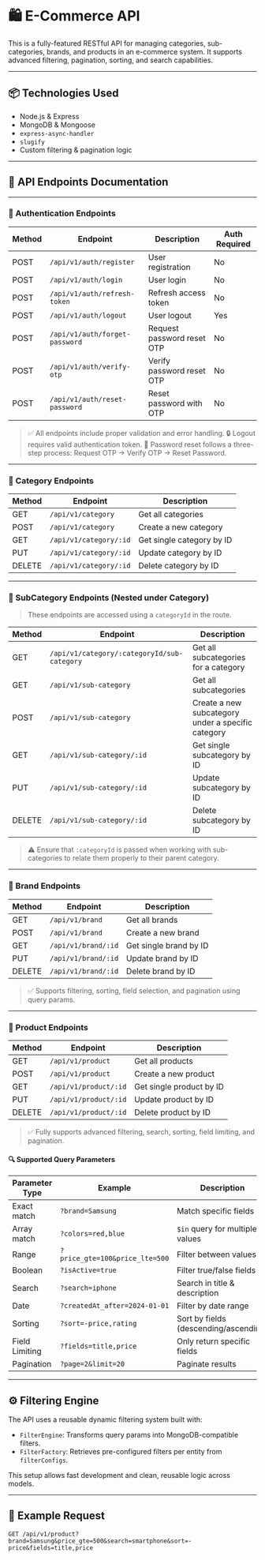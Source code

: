 # 🛍️ E-Commerce API

This is a fully-featured RESTful API for managing categories, sub-categories, brands, and products in an e-commerce system. It supports advanced filtering, pagination, sorting, and search capabilities.

---

## 📦 Technologies Used

- Node.js & Express
- MongoDB & Mongoose
- `express-async-handler`
- `slugify`
- Custom filtering & pagination logic

---

## 📡 API Endpoints Documentation

---

### 🔐 Authentication Endpoints

| Method | Endpoint                    | Description                    | Auth Required |
| ------ | --------------------------- | ------------------------------ | ------------- |
| POST   | `/api/v1/auth/register`     | User registration              | No            |
| POST   | `/api/v1/auth/login`        | User login                     | No            |
| POST   | `/api/v1/auth/refresh-token`| Refresh access token           | No            |
| POST   | `/api/v1/auth/logout`       | User logout                    | Yes           |
| POST   | `/api/v1/auth/forget-password` | Request password reset OTP   | No            |
| POST   | `/api/v1/auth/verify-otp`   | Verify password reset OTP      | No            |
| POST   | `/api/v1/auth/reset-password` | Reset password with OTP      | No            |

> ✅ All endpoints include proper validation and error handling.
> 🔒 Logout requires valid authentication token.
> 🔐 Password reset follows a three-step process: Request OTP → Verify OTP → Reset Password.

---

### 🔹 Category Endpoints

| Method | Endpoint               | Description               |
| ------ | ---------------------- | ------------------------- |
| GET    | `/api/v1/category`     | Get all categories        |
| POST   | `/api/v1/category`     | Create a new category     |
| GET    | `/api/v1/category/:id` | Get single category by ID |
| PUT    | `/api/v1/category/:id` | Update category by ID     |
| DELETE | `/api/v1/category/:id` | Delete category by ID     |

---

### 🔹 SubCategory Endpoints (Nested under Category)

> These endpoints are accessed using a `categoryId` in the route.

| Method | Endpoint                                    | Description                                        |
| ------ | ------------------------------------------- | -------------------------------------------------- |
| GET    | `/api/v1/category/:categoryId/sub-category` | Get all subcategories for a category               |
| GET    | `/api/v1/sub-category`                      | Get all subcategories                              |
| POST   | `/api/v1/sub-category`                      | Create a new subcategory under a specific category |
| GET    | `/api/v1/sub-category/:id`                  | Get single subcategory by ID                       |
| PUT    | `/api/v1/sub-category/:id`                  | Update subcategory by ID                           |
| DELETE | `/api/v1/sub-category/:id`                  | Delete subcategory by ID                           |

> ⚠️ Ensure that `:categoryId` is passed when working with sub-categories to relate them properly to their parent category.

---

### 🔹 Brand Endpoints

| Method | Endpoint             | Description              |
| ------ | -------------------- | ------------------------ |
| GET    | `/api/v1/brand`      | Get all brands           |
| POST   | `/api/v1/brand`      | Create a new brand       |
| GET    | `/api/v1/brand/:id`  | Get single brand by ID   |
| PUT    | `/api/v1/brand/:id`  | Update brand by ID       |
| DELETE | `/api/v1/brand/:id`  | Delete brand by ID       |

> ✅ Supports filtering, sorting, field selection, and pagination using query params.

---

### 🔹 Product Endpoints

| Method | Endpoint               | Description              |
| ------ | ---------------------- | ------------------------ |
| GET    | `/api/v1/product`      | Get all products         |
| POST   | `/api/v1/product`      | Create a new product     |
| GET    | `/api/v1/product/:id`  | Get single product by ID |
| PUT    | `/api/v1/product/:id`  | Update product by ID     |
| DELETE | `/api/v1/product/:id`  | Delete product by ID     |

> ✅ Fully supports advanced filtering, search, sorting, field limiting, and pagination.

#### 🔍 Supported Query Parameters

| Parameter Type     | Example                                             | Description                          |
|--------------------|-----------------------------------------------------|--------------------------------------|
| Exact match        | `?brand=Samsung`                                    | Match specific fields                |
| Array match        | `?colors=red,blue`                                  | `$in` query for multiple values      |
| Range              | `?price_gte=100&price_lte=500`                      | Filter between values                |
| Boolean            | `?isActive=true`                                    | Filter true/false fields             |
| Search             | `?search=iphone`                                    | Search in title & description        |
| Date               | `?createdAt_after=2024-01-01`                       | Filter by date range                 |
| Sorting            | `?sort=-price,rating`                               | Sort by fields (descending/ascending)|
| Field Limiting     | `?fields=title,price`                               | Only return specific fields          |
| Pagination         | `?page=2&limit=20`                                  | Paginate results                     |

---

## ⚙️ Filtering Engine

The API uses a reusable dynamic filtering system built with:

- `FilterEngine`: Transforms query params into MongoDB-compatible filters.
- `FilterFactory`: Retrieves pre-configured filters per entity from `filterConfigs`.

This setup allows fast development and clean, reusable logic across models.

---

## 🧪 Example Request

```http
GET /api/v1/product?brand=Samsung&price_gte=500&search=smartphone&sort=-price&fields=title,price

```
